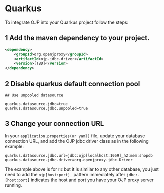# Quarkus

To integrate OJP into your Quarkus project follow the steps:

## 1 Add the maven dependency to your project.
```xml
<dependency>
    <groupId>org.openjproxy</groupId>
    <artifactId>ojp-jdbc-driver</artifactId>
    <version>[TBD]</version>
</dependency>
```

## 2 Disable quarkus default connection pool

```properties 
## Use unpooled datasource 

quarkus.datasource.jdbc=true
quarkus.datasource.jdbc.unpooled=true
```

## 3 Change your connection URL
In your `application.properties(or yaml)` file, update your database connection URL, and add the OJP jdbc driver class as in the following example:
```properties
quarkus.datasource.jdbc.url=jdbc:ojp[localhost:1059]_h2:mem:shopdb
quarkus.datasource.jdbc.driver=org.openjproxy.jdbc.Driver
```

The example above is for `h2` but it is similar to any other database, you just need to add the `ojp[host:port]_` pattern immediately after `jdbc:`. `[host:port]` indicates the host and port you have your OJP proxy server running.
